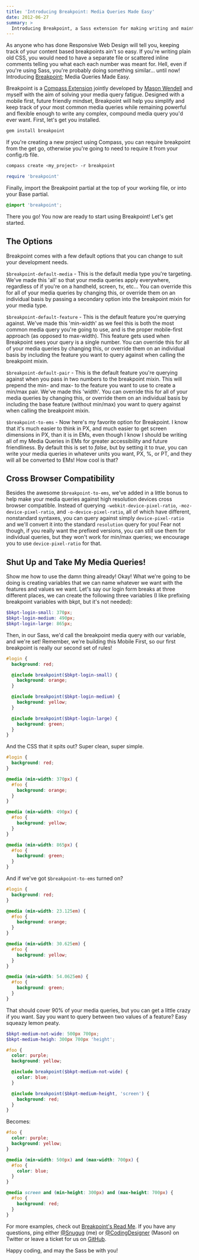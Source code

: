 ```yaml
---
title: 'Introducing Breakpoint: Media Queries Made Easy'
date: 2012-06-27
summary: >
  Introducing Breakpoint, a Sass extension for making writing and maintaining media queries a breeze.
---
```


As anyone who has done Responsive Web Design will tell you, keeping track of your content based breakpoints ain't so easy. If you're writing plain old CSS, you would need to have a separate file or scattered inline comments telling you what each each number was meant for. Hell, even if you're using Sass, you're probably doing something similar… until now! Introducing [Breakpoint](https://github.com/canarymason/breakpoint); Media Queries Made Easy.

Breakpoint is a [Compass Extension](http://compass-style.org) jointly developed by [Mason Wendell](http://thecodingdesigner.com/) and myself with the aim of solving your media query fatigue. Designed with a mobile first, future friendly mindset, Breakpoint will help you simplify and keep track of your most common media queries while remaining powerful and flexible enough to write any complex, compound media query you'd ever want. First, let's get you installed.

```bash
gem install breakpoint
```

If you're creating a new project using Compass, you can require breakpoint from the get go, otherwise you're going to need to require it from your config.rb file.

```bash
compass create <my_project> -r breakpoint
```

```ruby
require 'breakpoint'
```

Finally, import the Breakpoint partial at the top of your working file, or into your Base partial.

```scss
@import 'breakpoint';
```

There you go! You now are ready to start using Breakpoint! Let's get started.

## The Options

Breakpoint comes with a few default options that you can change to suit your development needs.

`$breakpoint-default-media` - This is the default media type you're targeting. We've made this 'all' so that your media queries apply everywhere, regardless of if you're on a handheld, screen, tv, etc… You can override this for all of your media queries by changing this, or override them on an individual basis by passing a secondary option into the breakpoint mixin for your media type.

`$breakpoint-default-feature` - This is the default feature you're querying against. We've made this 'min-width' as we feel this is both the most common media query you're going to use, and is the proper mobile-first approach (as opposed to max-width). This feature gets used when Breakpoint sees your query is a single number. You can override this for all of your media queries by changing this, or override them on an individual basis by including the feature you want to query against when calling the breakpoint mixin.

`$breakpoint-default-pair` - This is the default feature you're querying against when you pass in two numbers to the breakpoint mixin. This will prepend the min- and max- to the feature you want to use to create a min/max pair. We've made this 'width'. You can override this for all of your media queries by changing this, or override them on an individual basis by including the base feature (without min/max) you want to query against when calling the breakpoint mixin.

`$breakpoint-to-ems` - Now here's my favorite option for Breakpoint. I know that it's much easier to think in PX, and much easier to get screen dimensions in PX, than it is in EMs, even though I know I should be writing all of my Media Queries in EMs for greater accessibility and future friendliness. By default this is set to _false_, but by setting it to _true_, you can write your media queries in whatever units you want, PX, %, or PT, and they will all be converted to EMs! How cool is that?

## Cross Browser Compatibility

Besides the awesome `$breakpoint-to-ems`, we've added in a little bonus to help make your media queries against high resolution devices cross browser compatible. Instead of querying `-webkit-device-pixel-ratio`, `-moz-device-pixel-ratio`, and `-o-device-pixel-ratio`, all of which have different, nonstandard syntaxes, you can query against simply `device-pixel-ratio` and we'll convert it into the standard `resolution` query for you! Fear not though, if you really want the prefixed versions, you can still use them for individual queries, but they won't work for min/max queries; we encourage you to use `device-pixel-ratio` for that.

## Shut Up and Take My Media Queries!

Show me how to use the damn thing already! Okay! What we're going to be doing is creating variables that we can name whatever we want with the features and values we want. Let's say our login form breaks at three different places, we can create the following three variables (I like prefixing breakpoint variables with bkpt, but it's not needed):

```scss
$bkpt-login-small: 370px;
$bkpt-login-medium: 490px;
$bkpt-login-large: 865px;
```

Then, in our Sass, we'd call the breakpoint media query with our variable, and we're set! Remember, we're building this Mobile First, so our first breakpoint is really our second set of rules!

```scss
#login {
  background: red;

  @include breakpoint($bkpt-login-small) {
    background: orange;
  }

  @include breakpoint($bkpt-login-medium) {
    background: yellow;
  }

  @include breakpoint($bkpt-login-large) {
    background: green;
  }
}
```

And the CSS that it spits out? Super clean, super simple.

```scss
#login {
  background: red;
}

@media (min-width: 370px) {
  #foo {
    background: orange;
  }
}

@media (min-width: 490px) {
  #foo {
    background: yellow;
  }
}

@media (min-width: 865px) {
  #foo {
    background: green;
  }
}
```

And if we've got `$breakpoint-to-ems` turned on?

```scss
#login {
  background: red;
}

@media (min-width: 23.125em) {
  #foo {
    background: orange;
  }
}

@media (min-width: 30.625em) {
  #foo {
    background: yellow;
  }
}

@media (min-width: 54.0625em) {
  #foo {
    background: green;
  }
}
```

That should cover 90% of your media queries, but you can get a little crazy if you want. Say you want to query between two values of a feature? Easy squeazy lemon peaty.

```scss
$bkpt-medium-not-wide: 500px 700px;
$bkpt-medium-heigh: 300px 700px 'height';

#foo {
  color: purple;
  background: yellow;

  @include breakpoint($bkpt-medium-not-wide) {
    color: blue;
  }

  @include breakpoint($bkpt-medium-height, 'screen') {
    background: red;
  }
}
```

Becomes:

```scss
#foo {
  color: purple;
  background: yellow;
}

@media (min-width: 500px) and (max-width: 700px) {
  #foo {
    color: blue;
  }
}

@media screen and (min-height: 300px) and (max-height: 700px) {
  #foo {
    background: red;
  }
}
```

For more examples, check out [Breakpoint's Read Me](https://github.com/canarymason/breakpoint/blob/master/README.markdown). If you have any questions, ping either [@Snugug](http://twitter.com/#!/snugug) (me) or [@CodingDesigner](http://twitter.com/#!/codingdesigner) (Mason) on Twitter or leave a ticket for us on [GitHub](https://github.com/canarymason/breakpoint/issues).

Happy coding, and may the Sass be with you!
